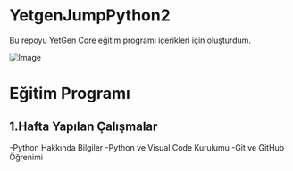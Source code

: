 # YetgenJumpPython2
Bu repoyu YetGen Core eğitim programı içerikleri için oluşturdum.

![Image](https://yetkingencler.com/wp-content/uploads/2021/12/jump.png)

# Eğitim Programı

## 1.Hafta Yapılan Çalışmalar
-Python Hakkında Bilgiler
-Python ve Visual Code Kurulumu
-Git ve GitHub Öğrenimi 


